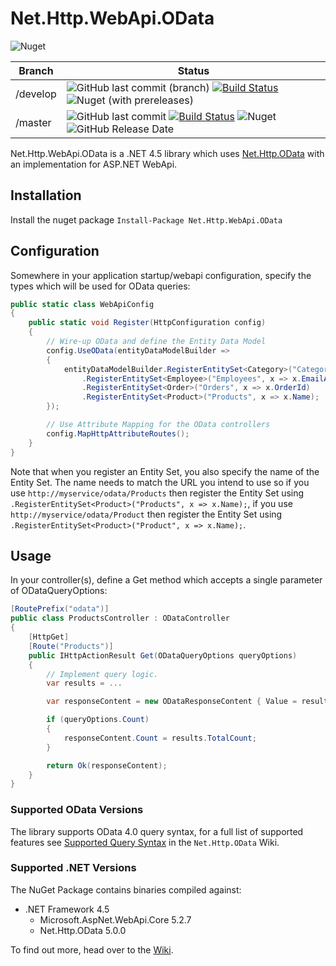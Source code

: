Net.Http.WebApi.OData
=====================

![Nuget](https://img.shields.io/nuget/dt/Net.Http.WebApi.OData)

|Branch|Status|
|-------|------|
|/develop|![GitHub last commit (branch)](https://img.shields.io/github/last-commit/Net-Http-OData/Net.Http.WebApi.OData/develop) [![Build Status](https://dev.azure.com/trevorpilley/Net.Http.OData/_apis/build/status/Net-Http-OData.Net.Http.WebApi.OData?branchName=develop)](https://dev.azure.com/trevorpilley/Net.Http.OData/_build/latest?definitionId=25&branchName=develop) ![Nuget (with prereleases)](https://img.shields.io/nuget/vpre/Net.Http.WebApi.OData)|
|/master|![GitHub last commit](https://img.shields.io/github/last-commit/Net-Http-OData/Net.Http.OData/master) [![Build Status](https://dev.azure.com/trevorpilley/Net.Http.OData/_apis/build/status/Net-Http-OData.Net.Http.WebApi.OData?branchName=master)](https://dev.azure.com/trevorpilley/Net.Http.OData/_build/latest?definitionId=25&branchName=master) ![Nuget](https://img.shields.io/nuget/v/Net.Http.WebApi.OData) ![GitHub Release Date](https://img.shields.io/github/release-date/Net-Http-OData/Net.Http.WebApi.OData)|

Net.Http.WebApi.OData is a .NET 4.5 library which uses [Net.Http.OData](https://github.com/Net-Http-OData/Net.Http.OData) with an implementation for ASP.NET WebApi.

## Installation

Install the nuget package `Install-Package Net.Http.WebApi.OData`

## Configuration

Somewhere in your application startup/webapi configuration, specify the types which will be used for OData queries:

```csharp
public static class WebApiConfig
{
    public static void Register(HttpConfiguration config)
    {
        // Wire-up OData and define the Entity Data Model
        config.UseOData(entityDataModelBuilder =>
        {
            entityDataModelBuilder.RegisterEntitySet<Category>("Categories", x => x.Name)
                .RegisterEntitySet<Employee>("Employees", x => x.EmailAddress)
                .RegisterEntitySet<Order>("Orders", x => x.OrderId)
                .RegisterEntitySet<Product>("Products", x => x.Name);
        });

        // Use Attribute Mapping for the OData controllers
        config.MapHttpAttributeRoutes();
    }
}
```

Note that when you register an Entity Set, you also specify the name of the Entity Set. The name needs to match the URL you intend to use so if you use `http://myservice/odata/Products` then register the Entity Set using `.RegisterEntitySet<Product>("Products", x => x.Name);`, if you use `http://myservice/odata/Product` then register the Entity Set using `.RegisterEntitySet<Product>("Product", x => x.Name);`.

## Usage

In your controller(s), define a Get method which accepts a single parameter of ODataQueryOptions:

```csharp
[RoutePrefix("odata")]
public class ProductsController : ODataController
{
    [HttpGet]
    [Route("Products")]
    public IHttpActionResult Get(ODataQueryOptions queryOptions)
    {
        // Implement query logic.
        var results = ...

        var responseContent = new ODataResponseContent { Value = results };

        if (queryOptions.Count)
        {
            responseContent.Count = results.TotalCount;
        }

        return Ok(responseContent);
    }
}
```

### Supported OData Versions

The library supports OData 4.0 query syntax, for a full list of supported features see [Supported Query Syntax](https://github.com/Net-Http-OData/Net.Http.OData/wiki/Supported-Query-Syntax) in the `Net.Http.OData` Wiki.

### Supported .NET Versions

The NuGet Package contains binaries compiled against:

* .NET Framework 4.5
  * Microsoft.AspNet.WebApi.Core 5.2.7
  * Net.Http.OData 5.0.0

To find out more, head over to the [Wiki](https://github.com/Net-Http-OData/Net.Http.WebApi.OData/wiki).
